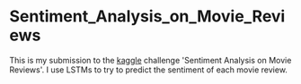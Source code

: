 # Sentiment_Analysis_on_Movie_Reviews

This is my submission to the <a href="https://www.kaggle.com/c/sentiment-analysis-on-movie-reviews/overview">kaggle</a> challenge 'Sentiment Analysis on Movie Reviews'. I use LSTMs to try to predict the sentiment of each movie review.
